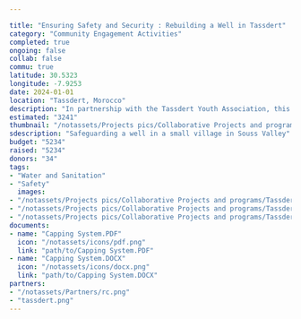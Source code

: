 ```yaml
---

title: "Ensuring Safety and Security : Rebuilding a Well in Tassdert"
category: "Community Engagement Activities"
completed: true
ongoing: false
collab: false
commu: true
latitude: 30.5323
longitude: -7.9253
date: 2024-01-01
location: "Tassdert, Morocco"
description: "In partnership with the Tassdert Youth Association, this project focuses on safeguarding a well in a small village in Souss Valley, Morocco, that has become a public danger to residents. The initiative involves rebuilding and replacing the well door with a new, secure one to ensure safety and prevent accidents. This project addresses urgent safety concerns and helps protect the community from potential hazards associated with the well. By enhancing the well’s security, we aim to improve overall safety and contribute to the well-being of the village's residents."
estimated: "3241"
thumbnail: "/notassets/Projects pics/Collaborative Projects and programs/Tassdert Well Safeguarding/pic1.webp"
sdescription: "Safeguarding a well in a small village in Souss Valley"
budget: "5234"
raised: "5234"
donors: "34"
tags:
- "Water and Sanitation"
- "Safety"
  images:
- "/notassets/Projects pics/Collaborative Projects and programs/Tassdert Well Safeguarding/pic1.webp"
- "/notassets/Projects pics/Collaborative Projects and programs/Tassdert Well Safeguarding/pic2.webp"
- "/notassets/Projects pics/Collaborative Projects and programs/Tassdert Well Safeguarding/pic3.webp"
documents:
- name: "Capping System.PDF"
  icon: "/notassets/icons/pdf.png"
  link: "path/to/Capping System.PDF"
- name: "Capping System.DOCX"
  icon: "/notassets/icons/docx.png"
  link: "path/to/Capping System.DOCX"
partners:
- "/notassets/Partners/rc.png"
- "tassdert.png"
---
```

